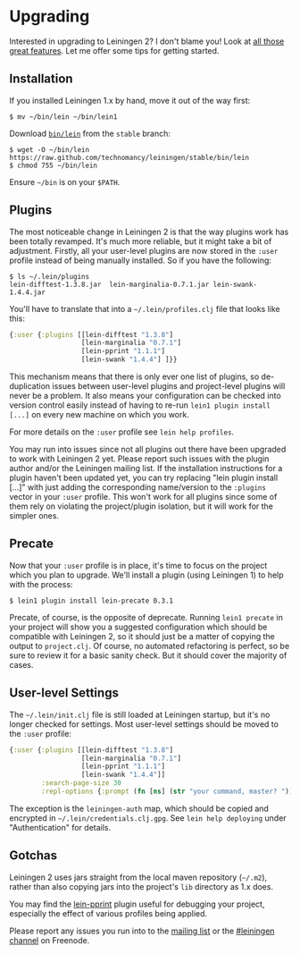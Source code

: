 # Upgrading

Interested in upgrading to Leiningen 2? I don't blame you! Look at
[all those great features](https://github.com/technomancy/leiningen/blob/stable/NEWS.md).
Let me offer some tips for getting started.

## Installation

If you installed Leiningen 1.x by hand, move it out of the way first:

    $ mv ~/bin/lein ~/bin/lein1

Download
[`bin/lein`](https://raw.github.com/technomancy/leiningen/stable/bin/lein)
from the `stable` branch:

    $ wget -O ~/bin/lein https://raw.github.com/technomancy/leiningen/stable/bin/lein
    $ chmod 755 ~/bin/lein

Ensure `~/bin` is on your `$PATH`.

## Plugins

The most noticeable change in Leiningen 2 is that the way plugins work
has been totally revamped. It's much more reliable, but it might take
a bit of adjustment. Firstly, all your user-level plugins are now
stored in the `:user` profile instead of being manually installed. So
if you have the following:

    $ ls ~/.lein/plugins
    lein-difftest-1.3.8.jar  lein-marginalia-0.7.1.jar lein-swank-1.4.4.jar

You'll have to translate that into a `~/.lein/profiles.clj` file that
looks like this:

```clj
{:user {:plugins [[lein-difftest "1.3.8"]
                  [lein-marginalia "0.7.1"]
                  [lein-pprint "1.1.1"]
                  [lein-swank "1.4.4"] ]}}
```

This mechanism means that there is only ever one list of plugins, so
de-duplication issues between user-level plugins and project-level
plugins will never be a problem. It also means your configuration can
be checked into version control easily instead of having to re-run
`lein1 plugin install [...]` on every new machine on which you work.

For more details on the `:user` profile see `lein help profiles`.

You may run into issues since not all plugins out there have been
upgraded to work with Leiningen 2 yet. Please report such issues with
the plugin author and/or the Leiningen mailing list. If the
installation instructions for a plugin haven't been updated yet, you
can try replacing "lein plugin install [...]" with just adding the
corresponding name/version to the `:plugins` vector in your `:user`
profile. This won't work for all plugins since some of them rely on
violating the project/plugin isolation, but it will work for the
simpler ones.

## Precate

Now that your `:user` profile is in place, it's time to focus on the
project which you plan to upgrade. We'll install a plugin (using
Leiningen 1) to help with the process:

    $ lein1 plugin install lein-precate 0.3.1

Precate, of course, is the opposite of deprecate. Running `lein1
precate` in your project will show you a suggested configuration which
should be compatible with Leiningen 2, so it should just be a matter
of copying the output to `project.clj`. Of course, no automated
refactoring is perfect, so be sure to review it for a basic sanity
check. But it should cover the majority of cases.

## User-level Settings

The `~/.lein/init.clj` file is still loaded at Leiningen startup, but
it's no longer checked for settings. Most user-level settings should
be moved to the `:user` profile:

```clj
{:user {:plugins [[lein-difftest "1.3.8"]
                  [lein-marginalia "0.7.1"]
                  [lein-pprint "1.1.1"]
                  [lein-swank "1.4.4"]]
        :search-page-size 30
        :repl-options {:prompt (fn [ns] (str "your command, master? "))}}}
```

The exception is the `leiningen-auth` map, which should be copied and
encrypted in `~/.lein/credentials.clj.gpg`. See `lein help deploying`
under "Authentication" for details.

## Gotchas

Leiningen 2 uses jars straight from the local maven repository
(`~/.m2`), rather than also copying jars into the project's `lib`
directory as 1.x does.

You may find the
[lein-pprint](https://github.com/technomancy/leiningen/tree/master/lein-pprint)
plugin useful for debugging your project, especially the effect of
various profiles being applied.

Please report any issues you run into to the
[mailing list](http://librelist.com/browser/leiningen/) or the [#leiningen 
channel](irc://chat.freenode.net#leiningen) on Freenode.
